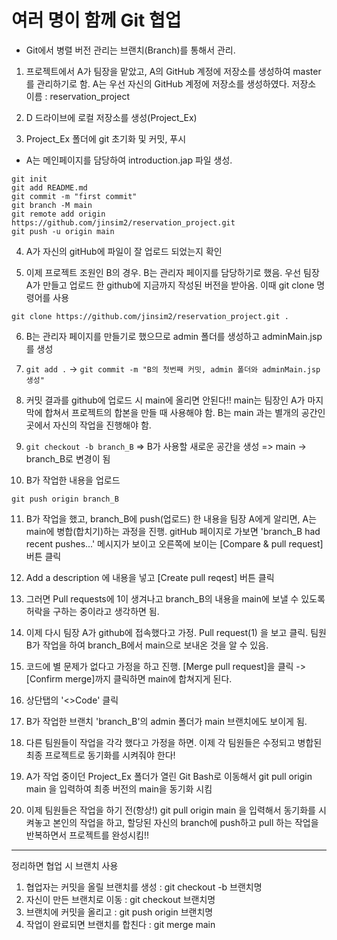 # 여러 명이 함께 Git 협업
- Git에서 병렬 버전 관리는 브랜치(Branch)를 통해서 관리.

1. 프로젝트에서 A가 팀장을 맡았고, A의 GitHub 계정에 저장소를 생성하여 master를 관리하기로 함. A는 우선 자신의 GitHub 계정에 저장소를 생성하였다.
저장소 이름 : reservation_project

2. D 드라이브에 로컬 저장소를 생성(Project_Ex)

3. Project_Ex 폴더에 git 초기화 및 커밋, 푸시
- A는 메인페이지를 담당하여 introduction.jap 파일 생성.
```
git init
git add README.md
git commit -m "first commit"
git branch -M main
git remote add origin https://github.com/jinsim2/reservation_project.git
git push -u origin main
```
4. A가 자신의 gitHub에 파일이 잘 업로드 되었는지 확인

5. 이제 프로젝트 조원인 B의 경우. B는 관리자 페이지를 담당하기로 했음. 우선 팀장 A가 만들고 업로드 한 github에 지금까지 작성된 버전을 받아옴.
이때 git clone 명령어를 사용
```
git clone https://github.com/jinsim2/reservation_project.git .
```

6. B는 관리자 페이지를 만들기로 했으므로 admin 폴더를 생성하고 adminMain.jsp를 생성

7. ``git add .`` -> `git commit -m "B의 첫번째 커밋, admin 폴더와 adminMain.jsp 생성"`

8. 커밋 결과를 github에 업로드 시 main에 올리면 안된다!!
main는 팀장인 A가 마지막에 합쳐서 프로젝트의 합본을 만들 때 사용해야 함.
B는 main 과는 별개의 공간인 곳에서 자신의 작업을 진행해야 함.

9. `git checkout -b branch_B`
=> B가 사용할 새로운 공간을 생성
=> main -> branch_B로 변경이 됨

10. B가 작업한 내용을 업로드
```
git push origin branch_B
```

11. B가 작업을 했고, branch_B에 push(업로드) 한 내용을 팀장 A에게 알리면, A는 main에 병합(합치기)하는 과정을 진행.
gitHub 페이지로 가보면 'branch_B had recent pushes...' 메시지가 보이고 오른쪽에  보이는 [Compare & pull request] 버튼 클릭

12. Add a description 에 내용을 넣고 [Create pull reqest] 버튼 클릭

13. 그러면 Pull requests에 1이 생겨나고 branch_B의 내용을 main에 보낼 수 있도록 허락을 구하는 중이라고 생각하면 됨.

14. 이제 다시 팀장 A가 github에 접속했다고 가정. Pull request(1) 을 보고 클릭. 팀원B가 작업을 하여 branch_B에서 main으로 보내온 것을 알 수 있음.

15. 코드에 별 문제가 없다고 가정을 하고 진행. [Merge pull request]을 클릭 -> [Confirm merge]까지 클릭하면 main에 합쳐지게 된다.

16. 상단탭의 '<>Code' 클릭

17. B가 작업한 브랜치 'branch_B'의 admin 폴더가 main 브랜치에도 보이게 됨.

18. 다른 팀원들이 작업을 각각 했다고 가정을 하면. 이제 각 팀원들은 수정되고 병합된 최종 프로젝트로 동기화를 시켜줘야 한다!

19. A가 작업 중이던 Project_Ex 폴더가 열린 Git Bash로 이동해서 git pull origin main 을 입력하여 최종 버전의 main을 동기화 시킴

20. 이제 팀원들은 작업을 하기 전(항상!) git pull origin main 을 입력해서 동기화를 시켜놓고 본인의 작업을 하고, 할당된 자신의 branch에 push하고 pull 하는 작업을 반복하면서 프로젝트를 완성시킴!!
---
정리하면 협업 시 브랜치 사용
1) 협업자는 커밋을 올릴 브랜치를 생성 : git checkout -b 브랜치명
2) 자신이 만든 브랜치로 이동 : git checkout 브랜치명
3) 브랜치에 커밋을 올리고 : git push origin 브랜치명
4) 작업이 완료되면 브랜치를 합친다 : git merge main
